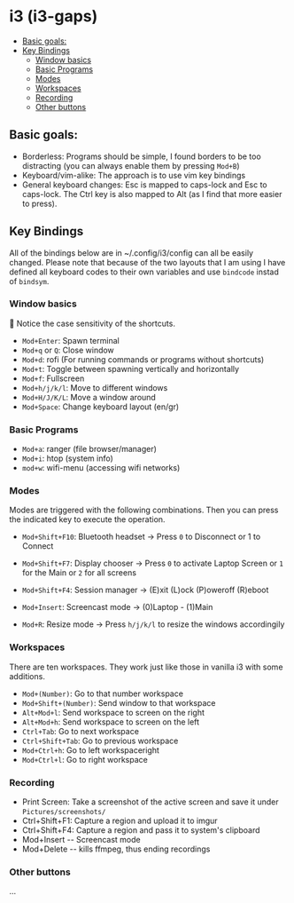 # i3 (i3-gaps)

<!-- TOC depthFrom:2 -->

- [Basic goals:](#basic-goals)
- [Key Bindings](#key-bindings)
  - [Window basics](#window-basics)
  - [Basic Programs](#basic-programs)
  - [Modes](#modes)
  - [Workspaces](#workspaces)
  - [Recording](#recording)
  - [Other buttons](#other-buttons)

<!-- /TOC -->

## Basic goals:
* Borderless: Programs should be simple, I found borders to be too distracting (you can always enable them by pressing `Mod+B`)
* Keyboard/vim-alike: The approach is to use vim key bindings
* General keyboard changes: Esc is mapped to caps-lock and Esc to caps-lock. The Ctrl key is also mapped to Alt (as I find that more easier to press).

## Key Bindings
All of the bindings below are in ~/.config/i3/config can all be easily changed. Please note that because of the two layouts that I am using I have defined all keyboard codes to their own variables and use `bindcode` instad of `bindsym`.

### Window basics
:rotating_light: Notice the case sensitivity of the shortcuts.

* `Mod+Enter`: Spawn terminal
* `Mod+q` or `Q`: Close window
* `Mod+d`: rofi (For running commands or programs without shortcuts)
* `Mod+t`: Toggle between spawning vertically and horizontally
* `Mod+f`: Fullscreen
* `Mod+h/j/k/l`: Move to different windows
* `Mod+H/J/K/L`: Move a window around
* `Mod+Space`: Change keyboard layout (en/gr)

### Basic Programs

* `Mod+a`: ranger (file browser/manager)
* `Mod+i`: htop (system info)
* `mod+w`: wifi-menu (accessing wifi networks)

### Modes

Modes are triggered with the following combinations. Then you can press the indicated key to execute the operation.

* `Mod+Shift+F10`: Bluetooth headset -> Press `0` to Disconnect or 1 to Connect

* `Mod+Shift+F7`: Display chooser -> Press `0` to activate Laptop Screen or `1` for the Main or `2` for all screens

* `Mod+Shift+F4`: Session manager -> (E)xit (L)ock (P)oweroff (R)eboot

* `Mod+Insert`: Screencast mode -> (0)Laptop - (1)Main

* `Mod+R`: Resize mode -> Press `h/j/k/l` to resize the windows accordingily


### Workspaces

There are ten workspaces. They work just like those in vanilla i3 with some additions.

* `Mod+(Number)`: Go to that number workspace
* `Mod+Shift+(Number)`: Send window to that workspace
* `Alt+Mod+l`: Send workspace to screen on the right
* `Alt+Mod+h`: Send workspace to screen on the left
* `Ctrl+Tab`: Go to next workspace
* `Ctrl+Shift+Tab`: Go to previous workspace
* `Mod+Ctrl+h`: Go to left workspaceright
* `Mod+Ctrl+l`: Go to right workspace

### Recording

* Print Screen: Take a screenshot of the active screen and save it under `Pictures/screenshots/`
* Ctrl+Shift+F1: Capture a region and upload it to imgur
* Ctrl+Shift+F4: Capture a region and pass it to system's clipboard
* Mod+Insert -- Screencast mode
* Mod+Delete -- kills ffmpeg, thus ending recordings

### Other buttons

...